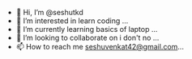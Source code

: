 - 👋 Hi, I’m @seshutkd
- 👀 I’m interested in learn coding ...
- 🌱 I’m currently learning basics of laptop ...
- 💞️ I’m looking to collaborate on i don't no ...
- 📫 How to reach me seshuvenkat42@gmail.com...

<!---
seshutkd/seshutkd is a ✨ special ✨ repository because its `README.md` (this file) appears on your GitHub profile.
You can click the Preview link to take a look at your changes.
--->
